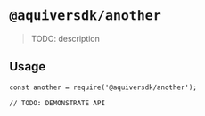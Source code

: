 # `@aquiversdk/another`

> TODO: description

## Usage

```
const another = require('@aquiversdk/another');

// TODO: DEMONSTRATE API
```
